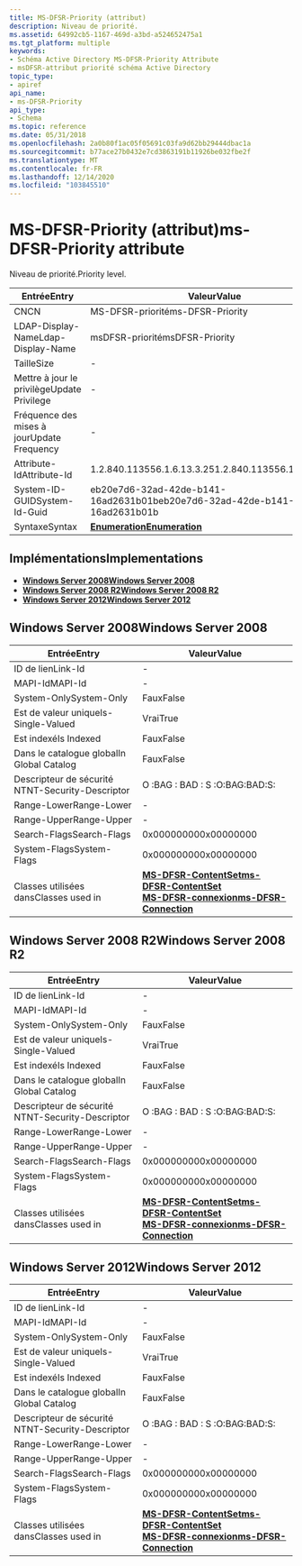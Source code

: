 ```yaml
---
title: MS-DFSR-Priority (attribut)
description: Niveau de priorité.
ms.assetid: 64992cb5-1167-469d-a3bd-a524652475a1
ms.tgt_platform: multiple
keywords:
- Schéma Active Directory MS-DFSR-Priority Attribute
- msDFSR-attribut priorité schéma Active Directory
topic_type:
- apiref
api_name:
- ms-DFSR-Priority
api_type:
- Schema
ms.topic: reference
ms.date: 05/31/2018
ms.openlocfilehash: 2a0b80f1ac05f05691c03fa9d62bb29444dbac1a
ms.sourcegitcommit: b77ace27b0432e7cd3863191b11926be032fbe2f
ms.translationtype: MT
ms.contentlocale: fr-FR
ms.lasthandoff: 12/14/2020
ms.locfileid: "103845510"
---
```

# <a name="ms-dfsr-priority-attribute"></a><span data-ttu-id="4424f-105">MS-DFSR-Priority (attribut)</span><span class="sxs-lookup"><span data-stu-id="4424f-105">ms-DFSR-Priority attribute</span></span>

<span data-ttu-id="4424f-106">Niveau de priorité.</span><span class="sxs-lookup"><span data-stu-id="4424f-106">Priority level.</span></span>



| <span data-ttu-id="4424f-107">Entrée</span><span class="sxs-lookup"><span data-stu-id="4424f-107">Entry</span></span> | <span data-ttu-id="4424f-108">Valeur</span><span class="sxs-lookup"><span data-stu-id="4424f-108">Value</span></span> |
|-------------------|--------------------------------------|
| <span data-ttu-id="4424f-109">CN</span><span class="sxs-lookup"><span data-stu-id="4424f-109">CN</span></span>                | <span data-ttu-id="4424f-110">MS-DFSR-priorité</span><span class="sxs-lookup"><span data-stu-id="4424f-110">ms-DFSR-Priority</span></span>                     |
| <span data-ttu-id="4424f-111">LDAP-Display-Name</span><span class="sxs-lookup"><span data-stu-id="4424f-111">Ldap-Display-Name</span></span> | <span data-ttu-id="4424f-112">msDFSR-priorité</span><span class="sxs-lookup"><span data-stu-id="4424f-112">msDFSR-Priority</span></span>                      |
| <span data-ttu-id="4424f-113">Taille</span><span class="sxs-lookup"><span data-stu-id="4424f-113">Size</span></span>              | \-                                   |
| <span data-ttu-id="4424f-114">Mettre à jour le privilège</span><span class="sxs-lookup"><span data-stu-id="4424f-114">Update Privilege</span></span>  | \-                                   |
| <span data-ttu-id="4424f-115">Fréquence des mises à jour</span><span class="sxs-lookup"><span data-stu-id="4424f-115">Update Frequency</span></span>  | \-                                   |
| <span data-ttu-id="4424f-116">Attribute-Id</span><span class="sxs-lookup"><span data-stu-id="4424f-116">Attribute-Id</span></span>      | <span data-ttu-id="4424f-117">1.2.840.113556.1.6.13.3.25</span><span class="sxs-lookup"><span data-stu-id="4424f-117">1.2.840.113556.1.6.13.3.25</span></span>           |
| <span data-ttu-id="4424f-118">System-ID-GUID</span><span class="sxs-lookup"><span data-stu-id="4424f-118">System-Id-Guid</span></span>    | <span data-ttu-id="4424f-119">eb20e7d6-32ad-42de-b141-16ad2631b01b</span><span class="sxs-lookup"><span data-stu-id="4424f-119">eb20e7d6-32ad-42de-b141-16ad2631b01b</span></span> |
| <span data-ttu-id="4424f-120">Syntaxe</span><span class="sxs-lookup"><span data-stu-id="4424f-120">Syntax</span></span>            | [<span data-ttu-id="4424f-121">**Enumeration**</span><span class="sxs-lookup"><span data-stu-id="4424f-121">**Enumeration**</span></span>](s-enumeration.md) |



## <a name="implementations"></a><span data-ttu-id="4424f-122">Implémentations</span><span class="sxs-lookup"><span data-stu-id="4424f-122">Implementations</span></span>

-   [<span data-ttu-id="4424f-123">**Windows Server 2008**</span><span class="sxs-lookup"><span data-stu-id="4424f-123">**Windows Server 2008**</span></span>](#windows-server-2008)
-   [<span data-ttu-id="4424f-124">**Windows Server 2008 R2**</span><span class="sxs-lookup"><span data-stu-id="4424f-124">**Windows Server 2008 R2**</span></span>](#windows-server-2008-r2)
-   [<span data-ttu-id="4424f-125">**Windows Server 2012**</span><span class="sxs-lookup"><span data-stu-id="4424f-125">**Windows Server 2012**</span></span>](#windows-server-2012)

## <a name="windows-server-2008"></a><span data-ttu-id="4424f-126">Windows Server 2008</span><span class="sxs-lookup"><span data-stu-id="4424f-126">Windows Server 2008</span></span>



| <span data-ttu-id="4424f-127">Entrée</span><span class="sxs-lookup"><span data-stu-id="4424f-127">Entry</span></span> | <span data-ttu-id="4424f-128">Valeur</span><span class="sxs-lookup"><span data-stu-id="4424f-128">Value</span></span> |
|------------------------|---------------------------------------------------------------------------------------------------------------------------|
| <span data-ttu-id="4424f-129">ID de lien</span><span class="sxs-lookup"><span data-stu-id="4424f-129">Link-Id</span></span>                | \-                                                                                                                        |
| <span data-ttu-id="4424f-130">MAPI-Id</span><span class="sxs-lookup"><span data-stu-id="4424f-130">MAPI-Id</span></span>                | \-                                                                                                                        |
| <span data-ttu-id="4424f-131">System-Only</span><span class="sxs-lookup"><span data-stu-id="4424f-131">System-Only</span></span>            | <span data-ttu-id="4424f-132">Faux</span><span class="sxs-lookup"><span data-stu-id="4424f-132">False</span></span>                                                                                                                     |
| <span data-ttu-id="4424f-133">Est de valeur unique</span><span class="sxs-lookup"><span data-stu-id="4424f-133">Is-Single-Valued</span></span>       | <span data-ttu-id="4424f-134">Vrai</span><span class="sxs-lookup"><span data-stu-id="4424f-134">True</span></span>                                                                                                                      |
| <span data-ttu-id="4424f-135">Est indexé</span><span class="sxs-lookup"><span data-stu-id="4424f-135">Is Indexed</span></span>             | <span data-ttu-id="4424f-136">Faux</span><span class="sxs-lookup"><span data-stu-id="4424f-136">False</span></span>                                                                                                                     |
| <span data-ttu-id="4424f-137">Dans le catalogue global</span><span class="sxs-lookup"><span data-stu-id="4424f-137">In Global Catalog</span></span>      | <span data-ttu-id="4424f-138">Faux</span><span class="sxs-lookup"><span data-stu-id="4424f-138">False</span></span>                                                                                                                     |
| <span data-ttu-id="4424f-139">Descripteur de sécurité NT</span><span class="sxs-lookup"><span data-stu-id="4424f-139">NT-Security-Descriptor</span></span> | <span data-ttu-id="4424f-140">O :BAG : BAD : S :</span><span class="sxs-lookup"><span data-stu-id="4424f-140">O:BAG:BAD:S:</span></span>                                                                                                              |
| <span data-ttu-id="4424f-141">Range-Lower</span><span class="sxs-lookup"><span data-stu-id="4424f-141">Range-Lower</span></span>            | \-                                                                                                                        |
| <span data-ttu-id="4424f-142">Range-Upper</span><span class="sxs-lookup"><span data-stu-id="4424f-142">Range-Upper</span></span>            | \-                                                                                                                        |
| <span data-ttu-id="4424f-143">Search-Flags</span><span class="sxs-lookup"><span data-stu-id="4424f-143">Search-Flags</span></span>           | <span data-ttu-id="4424f-144">0x00000000</span><span class="sxs-lookup"><span data-stu-id="4424f-144">0x00000000</span></span>                                                                                                                |
| <span data-ttu-id="4424f-145">System-Flags</span><span class="sxs-lookup"><span data-stu-id="4424f-145">System-Flags</span></span>           | <span data-ttu-id="4424f-146">0x00000000</span><span class="sxs-lookup"><span data-stu-id="4424f-146">0x00000000</span></span>                                                                                                                |
| <span data-ttu-id="4424f-147">Classes utilisées dans</span><span class="sxs-lookup"><span data-stu-id="4424f-147">Classes used in</span></span>        | [<span data-ttu-id="4424f-148">**MS-DFSR-ContentSet**</span><span class="sxs-lookup"><span data-stu-id="4424f-148">**ms-DFSR-ContentSet**</span></span>](c-msdfsr-contentset.md)<br/> [<span data-ttu-id="4424f-149">**MS-DFSR-connexion**</span><span class="sxs-lookup"><span data-stu-id="4424f-149">**ms-DFSR-Connection**</span></span>](c-msdfsr-connection.md)<br/> |



## <a name="windows-server-2008-r2"></a><span data-ttu-id="4424f-150">Windows Server 2008 R2</span><span class="sxs-lookup"><span data-stu-id="4424f-150">Windows Server 2008 R2</span></span>



| <span data-ttu-id="4424f-151">Entrée</span><span class="sxs-lookup"><span data-stu-id="4424f-151">Entry</span></span> | <span data-ttu-id="4424f-152">Valeur</span><span class="sxs-lookup"><span data-stu-id="4424f-152">Value</span></span> |
|------------------------|---------------------------------------------------------------------------------------------------------------------------|
| <span data-ttu-id="4424f-153">ID de lien</span><span class="sxs-lookup"><span data-stu-id="4424f-153">Link-Id</span></span>                | \-                                                                                                                        |
| <span data-ttu-id="4424f-154">MAPI-Id</span><span class="sxs-lookup"><span data-stu-id="4424f-154">MAPI-Id</span></span>                | \-                                                                                                                        |
| <span data-ttu-id="4424f-155">System-Only</span><span class="sxs-lookup"><span data-stu-id="4424f-155">System-Only</span></span>            | <span data-ttu-id="4424f-156">Faux</span><span class="sxs-lookup"><span data-stu-id="4424f-156">False</span></span>                                                                                                                     |
| <span data-ttu-id="4424f-157">Est de valeur unique</span><span class="sxs-lookup"><span data-stu-id="4424f-157">Is-Single-Valued</span></span>       | <span data-ttu-id="4424f-158">Vrai</span><span class="sxs-lookup"><span data-stu-id="4424f-158">True</span></span>                                                                                                                      |
| <span data-ttu-id="4424f-159">Est indexé</span><span class="sxs-lookup"><span data-stu-id="4424f-159">Is Indexed</span></span>             | <span data-ttu-id="4424f-160">Faux</span><span class="sxs-lookup"><span data-stu-id="4424f-160">False</span></span>                                                                                                                     |
| <span data-ttu-id="4424f-161">Dans le catalogue global</span><span class="sxs-lookup"><span data-stu-id="4424f-161">In Global Catalog</span></span>      | <span data-ttu-id="4424f-162">Faux</span><span class="sxs-lookup"><span data-stu-id="4424f-162">False</span></span>                                                                                                                     |
| <span data-ttu-id="4424f-163">Descripteur de sécurité NT</span><span class="sxs-lookup"><span data-stu-id="4424f-163">NT-Security-Descriptor</span></span> | <span data-ttu-id="4424f-164">O :BAG : BAD : S :</span><span class="sxs-lookup"><span data-stu-id="4424f-164">O:BAG:BAD:S:</span></span>                                                                                                              |
| <span data-ttu-id="4424f-165">Range-Lower</span><span class="sxs-lookup"><span data-stu-id="4424f-165">Range-Lower</span></span>            | \-                                                                                                                        |
| <span data-ttu-id="4424f-166">Range-Upper</span><span class="sxs-lookup"><span data-stu-id="4424f-166">Range-Upper</span></span>            | \-                                                                                                                        |
| <span data-ttu-id="4424f-167">Search-Flags</span><span class="sxs-lookup"><span data-stu-id="4424f-167">Search-Flags</span></span>           | <span data-ttu-id="4424f-168">0x00000000</span><span class="sxs-lookup"><span data-stu-id="4424f-168">0x00000000</span></span>                                                                                                                |
| <span data-ttu-id="4424f-169">System-Flags</span><span class="sxs-lookup"><span data-stu-id="4424f-169">System-Flags</span></span>           | <span data-ttu-id="4424f-170">0x00000000</span><span class="sxs-lookup"><span data-stu-id="4424f-170">0x00000000</span></span>                                                                                                                |
| <span data-ttu-id="4424f-171">Classes utilisées dans</span><span class="sxs-lookup"><span data-stu-id="4424f-171">Classes used in</span></span>        | [<span data-ttu-id="4424f-172">**MS-DFSR-ContentSet**</span><span class="sxs-lookup"><span data-stu-id="4424f-172">**ms-DFSR-ContentSet**</span></span>](c-msdfsr-contentset.md)<br/> [<span data-ttu-id="4424f-173">**MS-DFSR-connexion**</span><span class="sxs-lookup"><span data-stu-id="4424f-173">**ms-DFSR-Connection**</span></span>](c-msdfsr-connection.md)<br/> |



## <a name="windows-server-2012"></a><span data-ttu-id="4424f-174">Windows Server 2012</span><span class="sxs-lookup"><span data-stu-id="4424f-174">Windows Server 2012</span></span>



| <span data-ttu-id="4424f-175">Entrée</span><span class="sxs-lookup"><span data-stu-id="4424f-175">Entry</span></span> | <span data-ttu-id="4424f-176">Valeur</span><span class="sxs-lookup"><span data-stu-id="4424f-176">Value</span></span> |
|------------------------|---------------------------------------------------------------------------------------------------------------------------|
| <span data-ttu-id="4424f-177">ID de lien</span><span class="sxs-lookup"><span data-stu-id="4424f-177">Link-Id</span></span>                | \-                                                                                                                        |
| <span data-ttu-id="4424f-178">MAPI-Id</span><span class="sxs-lookup"><span data-stu-id="4424f-178">MAPI-Id</span></span>                | \-                                                                                                                        |
| <span data-ttu-id="4424f-179">System-Only</span><span class="sxs-lookup"><span data-stu-id="4424f-179">System-Only</span></span>            | <span data-ttu-id="4424f-180">Faux</span><span class="sxs-lookup"><span data-stu-id="4424f-180">False</span></span>                                                                                                                     |
| <span data-ttu-id="4424f-181">Est de valeur unique</span><span class="sxs-lookup"><span data-stu-id="4424f-181">Is-Single-Valued</span></span>       | <span data-ttu-id="4424f-182">Vrai</span><span class="sxs-lookup"><span data-stu-id="4424f-182">True</span></span>                                                                                                                      |
| <span data-ttu-id="4424f-183">Est indexé</span><span class="sxs-lookup"><span data-stu-id="4424f-183">Is Indexed</span></span>             | <span data-ttu-id="4424f-184">Faux</span><span class="sxs-lookup"><span data-stu-id="4424f-184">False</span></span>                                                                                                                     |
| <span data-ttu-id="4424f-185">Dans le catalogue global</span><span class="sxs-lookup"><span data-stu-id="4424f-185">In Global Catalog</span></span>      | <span data-ttu-id="4424f-186">Faux</span><span class="sxs-lookup"><span data-stu-id="4424f-186">False</span></span>                                                                                                                     |
| <span data-ttu-id="4424f-187">Descripteur de sécurité NT</span><span class="sxs-lookup"><span data-stu-id="4424f-187">NT-Security-Descriptor</span></span> | <span data-ttu-id="4424f-188">O :BAG : BAD : S :</span><span class="sxs-lookup"><span data-stu-id="4424f-188">O:BAG:BAD:S:</span></span>                                                                                                              |
| <span data-ttu-id="4424f-189">Range-Lower</span><span class="sxs-lookup"><span data-stu-id="4424f-189">Range-Lower</span></span>            | \-                                                                                                                        |
| <span data-ttu-id="4424f-190">Range-Upper</span><span class="sxs-lookup"><span data-stu-id="4424f-190">Range-Upper</span></span>            | \-                                                                                                                        |
| <span data-ttu-id="4424f-191">Search-Flags</span><span class="sxs-lookup"><span data-stu-id="4424f-191">Search-Flags</span></span>           | <span data-ttu-id="4424f-192">0x00000000</span><span class="sxs-lookup"><span data-stu-id="4424f-192">0x00000000</span></span>                                                                                                                |
| <span data-ttu-id="4424f-193">System-Flags</span><span class="sxs-lookup"><span data-stu-id="4424f-193">System-Flags</span></span>           | <span data-ttu-id="4424f-194">0x00000000</span><span class="sxs-lookup"><span data-stu-id="4424f-194">0x00000000</span></span>                                                                                                                |
| <span data-ttu-id="4424f-195">Classes utilisées dans</span><span class="sxs-lookup"><span data-stu-id="4424f-195">Classes used in</span></span>        | [<span data-ttu-id="4424f-196">**MS-DFSR-ContentSet**</span><span class="sxs-lookup"><span data-stu-id="4424f-196">**ms-DFSR-ContentSet**</span></span>](c-msdfsr-contentset.md)<br/> [<span data-ttu-id="4424f-197">**MS-DFSR-connexion**</span><span class="sxs-lookup"><span data-stu-id="4424f-197">**ms-DFSR-Connection**</span></span>](c-msdfsr-connection.md)<br/> |



 

 





